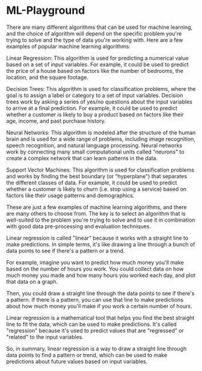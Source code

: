 # ML-Playground

There are many different algorithms that can be used for machine learning, and the choice of algorithm will depend on the specific problem you're trying to solve and the type of data you're working with. Here are a few examples of popular machine learning algorithms:

Linear Regression: This algorithm is used for predicting a numerical value based on a set of input variables. For example, it could be used to predict the price of a house based on factors like the number of bedrooms, the location, and the square footage.

Decision Trees: This algorithm is used for classification problems, where the goal is to assign a label or category to a set of input variables. Decision trees work by asking a series of yes/no questions about the input variables to arrive at a final prediction. For example, it could be used to predict whether a customer is likely to buy a product based on factors like their age, income, and past purchase history.

Neural Networks: This algorithm is modeled after the structure of the human brain and is used for a wide range of problems, including image recognition, speech recognition, and natural language processing. Neural networks work by connecting many small computational units called "neurons" to create a complex network that can learn patterns in the data.

Support Vector Machines: This algorithm is used for classification problems and works by finding the best boundary (or "hyperplane") that separates the different classes of data. For example, it could be used to predict whether a customer is likely to churn (i.e. stop using a service) based on factors like their usage patterns and demographics.

These are just a few examples of machine learning algorithms, and there are many others to choose from. The key is to select an algorithm that is well-suited to the problem you're trying to solve and to use it in combination with good data pre-processing and evaluation techniques.









Linear regression is called "linear" because it works with a straight line to make predictions. In simple terms, it's like drawing a line through a bunch of data points to see if there's a pattern or a trend.

For example, imagine you want to predict how much money you'll make based on the number of hours you work. You could collect data on how much money you made and how many hours you worked each day, and plot that data on a graph.

Then, you could draw a straight line through the data points to see if there's a pattern. If there is a pattern, you can use that line to make predictions about how much money you'll make if you work a certain number of hours.

Linear regression is a mathematical tool that helps you find the best straight line to fit the data, which can be used to make predictions. It's called "regression" because it's used to predict values that are "regressed" or "related" to the input variables.

So, in summary, linear regression is a way to draw a straight line through data points to find a pattern or trend, which can be used to make predictions about future values based on input variables.














